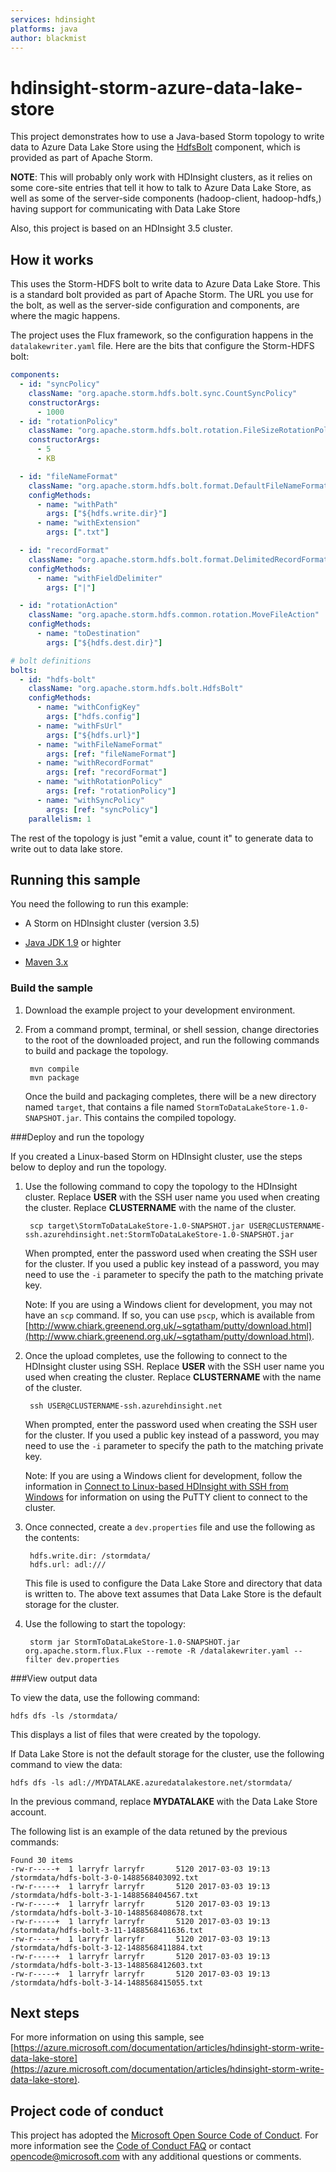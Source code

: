 ```yaml
---
services: hdinsight
platforms: java
author: blackmist
---
```


# hdinsight-storm-azure-data-lake-store

This project demonstrates how to use a Java-based Storm topology to write data to Azure Data Lake Store using the [HdfsBolt](http://storm.apache.org/javadoc/apidocs/org/apache/storm/hdfs/bolt/HdfsBolt.html) component, which is provided as part of Apache Storm.

__NOTE__: This will probably only work with HDInsight clusters, as it relies on some core-site entries that tell it how to talk to Azure Data Lake Store, as well as some of the server-side components (hadoop-client, hadoop-hdfs,) having support for communicating with Data Lake Store

Also, this project is based on an HDInsight 3.5 cluster.

## How it works

This uses the Storm-HDFS bolt to write data to Azure Data Lake Store. This is a standard bolt provided as part of Apache Storm. The URL you use for the bolt, as well as the server-side configuration and components, are where the magic happens.

The project uses the Flux framework, so the configuration happens in the `datalakewriter.yaml` file. Here are the bits that configure the Storm-HDFS bolt:

```yaml
components:
  - id: "syncPolicy"
    className: "org.apache.storm.hdfs.bolt.sync.CountSyncPolicy"
    constructorArgs:
      - 1000
  - id: "rotationPolicy"
    className: "org.apache.storm.hdfs.bolt.rotation.FileSizeRotationPolicy"
    constructorArgs:
      - 5
      - KB

  - id: "fileNameFormat"
    className: "org.apache.storm.hdfs.bolt.format.DefaultFileNameFormat"
    configMethods:
      - name: "withPath"
        args: ["${hdfs.write.dir}"]
      - name: "withExtension"
        args: [".txt"]

  - id: "recordFormat"
    className: "org.apache.storm.hdfs.bolt.format.DelimitedRecordFormat"
    configMethods:
      - name: "withFieldDelimiter"
        args: ["|"]

  - id: "rotationAction"
    className: "org.apache.storm.hdfs.common.rotation.MoveFileAction"
    configMethods:
      - name: "toDestination"
        args: ["${hdfs.dest.dir}"]

# bolt definitions
bolts:
  - id: "hdfs-bolt"
    className: "org.apache.storm.hdfs.bolt.HdfsBolt"
    configMethods:
      - name: "withConfigKey"
        args: ["hdfs.config"]
      - name: "withFsUrl"
        args: ["${hdfs.url}"]
      - name: "withFileNameFormat"
        args: [ref: "fileNameFormat"]
      - name: "withRecordFormat"
        args: [ref: "recordFormat"]
      - name: "withRotationPolicy"
        args: [ref: "rotationPolicy"]
      - name: "withSyncPolicy"
        args: [ref: "syncPolicy"]
    parallelism: 1
```

The rest of the topology is just "emit a value, count it" to generate data to write out to data lake store.

## Running this sample

You need the following to run this example:

* A Storm on HDInsight cluster (version 3.5)

* [Java JDK 1.9](https://www.oracle.com/technetwork/java/javase/downloads/jdk7-downloads-1880260.html) or highter

* [Maven 3.x](higher)

### Build the sample

1. Download the example project to your development environment.

2. From a command prompt, terminal, or shell session, change directories to the root of the downloaded project, and run the following commands to build and package the topology.

        mvn compile
        mvn package
    
    Once the build and packaging completes, there will be a new directory named `target`, that contains a file named `StormToDataLakeStore-1.0-SNAPSHOT.jar`. This contains the compiled topology.

###Deploy and run the topology

If you created a Linux-based Storm on HDInsight cluster, use the steps below to deploy and run the topology.

1. Use the following command to copy the topology to the HDInsight cluster. Replace __USER__ with the SSH user name you used when creating the cluster. Replace __CLUSTERNAME__ with the name of the cluster.

        scp target\StormToDataLakeStore-1.0-SNAPSHOT.jar USER@CLUSTERNAME-ssh.azurehdinsight.net:StormToDataLakeStore-1.0-SNAPSHOT.jar
    
    When prompted, enter the password used when creating the SSH user for the cluster. If you used a public key instead of a password, you may need to use the `-i` parameter to specify the path to the matching private key.
    
    Note: If you are using a Windows client for development, you may not have an `scp` command. If so, you can use `pscp`, which is available from [http://www.chiark.greenend.org.uk/~sgtatham/putty/download.html](http://www.chiark.greenend.org.uk/~sgtatham/putty/download.html).

2. Once the upload completes, use the following to connect to the HDInsight cluster using SSH. Replace __USER__ with the SSH user name you used when creating the cluster. Replace __CLUSTERNAME__ with the name of the cluster.

        ssh USER@CLUSTERNAME-ssh.azurehdinsight.net

    When prompted, enter the password used when creating the SSH user for the cluster. If you used a public key instead of a password, you may need to use the `-i` parameter to specify the path to the matching private key.
    
    Note: If you are using a Windows client for development, follow the information in [Connect to Linux-based HDInsight with SSH from Windows](https://azure.microsoft.com/documentation/articles/hdinsight-hadoop-linux-use-ssh-windows/) for information on using the PuTTY client to connect to the cluster.
    
3. Once connected, create a `dev.properties` file and use the following as the contents:

        hdfs.write.dir: /stormdata/
        hdfs.url: adl:///

    This file is used to configure the Data Lake Store and directory that data is written to. The above text assumes that Data Lake Store is the default storage for the cluster.

4. Use the following to start the topology:

        storm jar StormToDataLakeStore-1.0-SNAPSHOT.jar org.apache.storm.flux.Flux --remote -R /datalakewriter.yaml --filter dev.properties

###View output data

To view the data, use the following command:

    hdfs dfs -ls /stormdata/

This displays a list of files that were created by the topology.

If Data Lake Store is not the default storage for the cluster, use the following command to view the data:

    hdfs dfs -ls adl://MYDATALAKE.azuredatalakestore.net/stormdata/

In the previous command, replace __MYDATALAKE__ with the Data Lake Store account.

The following list is an example of the data retuned by the previous commands:

    Found 30 items
    -rw-r-----+  1 larryfr larryfr       5120 2017-03-03 19:13 /stormdata/hdfs-bolt-3-0-1488568403092.txt
    -rw-r-----+  1 larryfr larryfr       5120 2017-03-03 19:13 /stormdata/hdfs-bolt-3-1-1488568404567.txt
    -rw-r-----+  1 larryfr larryfr       5120 2017-03-03 19:13 /stormdata/hdfs-bolt-3-10-1488568408678.txt
    -rw-r-----+  1 larryfr larryfr       5120 2017-03-03 19:13 /stormdata/hdfs-bolt-3-11-1488568411636.txt
    -rw-r-----+  1 larryfr larryfr       5120 2017-03-03 19:13 /stormdata/hdfs-bolt-3-12-1488568411884.txt
    -rw-r-----+  1 larryfr larryfr       5120 2017-03-03 19:13 /stormdata/hdfs-bolt-3-13-1488568412603.txt
    -rw-r-----+  1 larryfr larryfr       5120 2017-03-03 19:13 /stormdata/hdfs-bolt-3-14-1488568415055.txt

## Next steps   

For more information on using this sample, see [https://azure.microsoft.com/documentation/articles/hdinsight-storm-write-data-lake-store](https://azure.microsoft.com/documentation/articles/hdinsight-storm-write-data-lake-store).

## Project code of conduct

This project has adopted the [Microsoft Open Source Code of Conduct](https://opensource.microsoft.com/codeofconduct/). For more information see the [Code of Conduct FAQ](https://opensource.microsoft.com/codeofconduct/faq/) or contact [opencode@microsoft.com](mailto:opencode@microsoft.com) with any additional questions or comments.